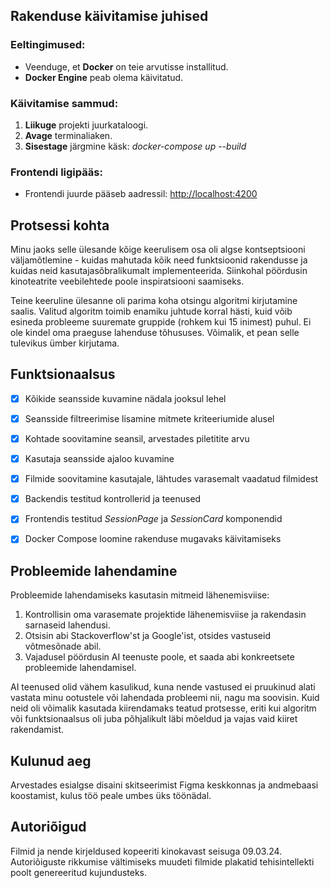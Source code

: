## Rakenduse käivitamise juhised

### Eeltingimused:

- Veenduge, et **Docker** on teie arvutisse installitud.
- **Docker Engine** peab olema käivitatud.

### Käivitamise sammud:

1. **Liikuge** projekti juurkataloogi.
2. **Avage** terminaliaken.
3. **Sisestage** järgmine käsk: *docker-compose up --build*

### Frontendi ligipääs:

- Frontendi juurde pääseb aadressil: [http://localhost:4200](http://localhost:4200)


## Protsessi kohta

Minu jaoks selle ülesande kõige keerulisem osa oli algse kontseptsiooni väljamõtlemine - kuidas mahutada kõik need funktsioonid rakendusse ja kuidas neid kasutajasõbralikumalt implementeerida. Siinkohal pöördusin kinoteatrite veebilehtede poole inspiratsiooni saamiseks.

Teine keeruline ülesanne oli parima koha otsingu algoritmi kirjutamine saalis. Valitud algoritm toimib enamiku juhtude korral hästi, kuid võib esineda probleeme suuremate gruppide (rohkem kui 15 inimest) puhul. Ei ole kindel oma praeguse lahenduse tõhususes. Võimalik, et pean selle tulevikus ümber kirjutama.
## Funktsionaalsus

- [x] Kõikide seansside kuvamine nädala jooksul lehel
- [x] Seansside filtreerimise lisamine mitmete kriteeriumide alusel
- [x] Kohtade soovitamine seansil, arvestades piletitite arvu
- [x] Kasutaja seansside ajaloo kuvamine
- [x] Filmide soovitamine kasutajale, lähtudes varasemalt vaadatud filmidest
- [x] Backendis testitud kontrollerid ja teenused
- [x] Frontendis testitud *SessionPage* ja *SessionCard* komponendid
- [x] Docker Compose loomine rakenduse mugavaks käivitamiseks


## Probleemide lahendamine

Probleemide lahendamiseks kasutasin mitmeid lähenemisviise:

1. Kontrollisin oma varasemate projektide lähenemisviise ja rakendasin sarnaseid lahendusi.
2. Otsisin abi Stackoverflow'st ja Google'ist, otsides vastuseid võtmesõnade abil.
3. Vajadusel pöördusin AI teenuste poole, et saada abi konkreetsete probleemide lahendamisel.

AI teenused olid vähem kasulikud, kuna nende vastused ei pruukinud alati vastata minu ootustele või lahendada probleemi nii, nagu ma soovisin. Kuid neid oli võimalik kasutada kiirendamaks teatud protsesse, eriti kui algoritm või funktsionaalsus oli juba põhjalikult läbi mõeldud ja vajas vaid kiiret rakendamist.

## Kulunud aeg

Arvestades esialgse disaini skitseerimist Figma keskkonnas ja andmebaasi koostamist, kulus töö peale umbes üks töönädal.

## Autoriõigud

Filmid ja nende kirjeldused kopeeriti kinokavast seisuga 09.03.24. Autoriõiguste rikkumise vältimiseks muudeti filmide plakatid tehisintellekti poolt genereeritud kujundusteks.